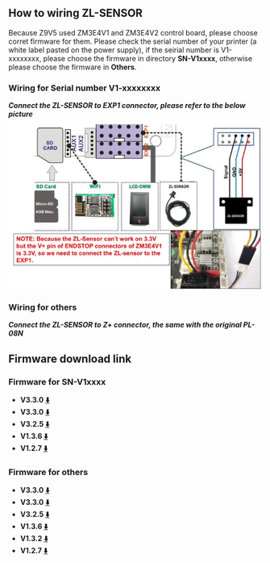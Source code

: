 ﻿## How to wiring ZL-SENSOR
Because Z9V5 used ZM3E4V1 and ZM3E4V2 control board, please choose corret firmware for them. Please check the serial number of your printer (a white label pasted on the power supply), if the seirial number is V1-xxxxxxxx, please choose the firmware in directory **SN-V1xxxx**, otherwise please choose the firmware in **Others**.
### Wiring for Serial number V1-xxxxxxxx
***Connect the ZL-SENSOR to EXP1 connector, please refer to the below picture***
![ZL SENSOR Wiring](./SN-V1xxxx/Wiring.jpg)
### Wiring for others
***Connect the ZL-SENSOR to Z+ connector, the same with the original PL-08N***

## Firmware download link
### Firmware for SN-V1xxxx
- **V3.3.0 [:arrow_down:](./SN-V1xxxx/Z9V5Pro_V1XXX_ZLSENSOR_V3_5_0.zip)**
- **V3.3.0 [:arrow_down:](./SN-V1xxxx/Z9V5Pro_V1XXX_ZLSENSOR_V3_3_0.zip)**
- **V3.2.5 [:arrow_down:](./SN-V1xxxx/Z9V5Pro_V1XXX_ZLSENSOR_V3_2_5.zip)**
- **V1.3.6 [:arrow_down:](./SN-V1xxxx/Z9V5Pro_V1XXX_ZLSENSOR_V1_3_6.zip)**
- **V1.2.7 [:arrow_down:](./SN-V1xxxx/Z9V5Pro_V1XXX_ZLSENSOR_V1_2_7.zip)**
### Firmware for others
- **V3.3.0 [:arrow_down:](./Others/Z9V5Pro_ZLSENSOR_V3_5_0.zip)**
- **V3.3.0 [:arrow_down:](./Others/Z9V5Pro_ZLSENSOR_V3_3_0.zip)**
- **V3.2.5 [:arrow_down:](./Others/Z9V5Pro_ZLSENSOR_V3_2_5.zip)**
- **V1.3.6 [:arrow_down:](./Others/Z9V5Pro_ZLSENSOR_V1_3_6.zip)**
- **V1.3.2 [:arrow_down:](./Others/Z9V5Pro_ZLSENSOR_V1_3_2.zip)**
- **V1.2.7 [:arrow_down:](./Others/Z9V5Pro_ZLSENSOR_V1_2_7.zip)**








